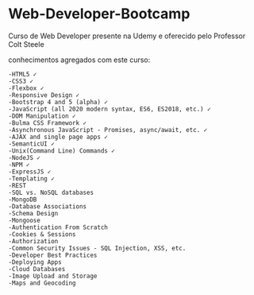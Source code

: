 # Web-Developer-Bootcamp
 Curso de Web Developer presente na Udemy e oferecido pelo Professor Colt Steele

 conhecimentos agregados com este curso:
    
    -HTML5 ✓ 
    -CSS3 ✓
    -Flexbox ✓
    -Responsive Design ✓
    -Bootstrap 4 and 5 (alpha) ✓
    -JavaScript (all 2020 modern syntax, ES6, ES2018, etc.) ✓
    -DOM Manipulation ✓
    -Bulma CSS Framework ✓
    -Asynchronous JavaScript - Promises, async/await, etc. ✓
    -AJAX and single page apps ✓
    -SemanticUI ✓
    -Unix(Command Line) Commands ✓
    -NodeJS ✓
    -NPM ✓
    -ExpressJS ✓
    -Templating ✓
    -REST
    -SQL vs. NoSQL databases
    -MongoDB
    -Database Associations
    -Schema Design
    -Mongoose
    -Authentication From Scratch
    -Cookies & Sessions
    -Authorization
    -Common Security Issues - SQL Injection, XSS, etc.
    -Developer Best Practices
    -Deploying Apps
    -Cloud Databases
    -Image Upload and Storage
    -Maps and Geocoding



